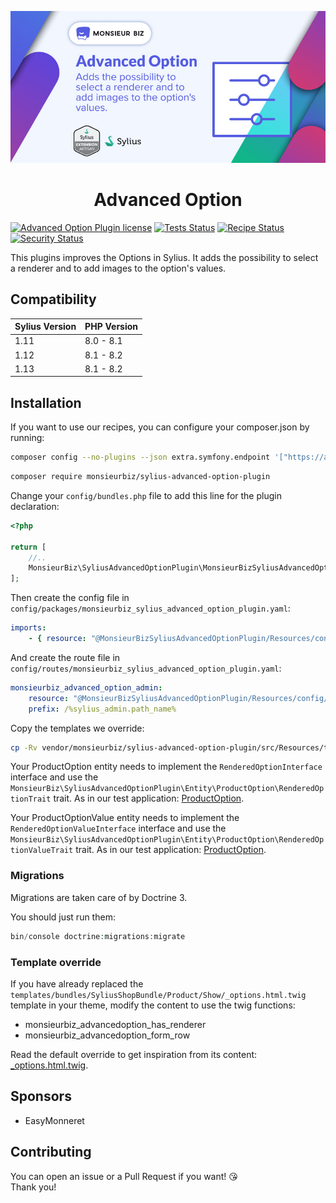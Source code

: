 [![Banner of Sylius Advanced Option plugin](docs/images/banner.jpg)](https://monsieurbiz.com/agence-web-experte-sylius)

<h1 align="center">Advanced Option</h1>

[![Advanced Option Plugin license](https://img.shields.io/github/license/monsieurbiz/SyliusAdvancedOptionPlugin?public)](https://github.com/monsieurbiz/SyliusAdvancedOptionPlugin/blob/master/LICENSE.txt)
[![Tests Status](https://img.shields.io/github/actions/workflow/status/monsieurbiz/SyliusAdvancedOptionPlugin/tests.yaml?branch=master&logo=github)](https://github.com/monsieurbiz/SyliusAdvancedOptionPlugin/actions?query=workflow%3ATests)
[![Recipe Status](https://img.shields.io/github/actions/workflow/status/monsieurbiz/SyliusAdvancedOptionPlugin/recipe.yaml?branch=master&label=recipes&logo=github)](https://github.com/monsieurbiz/SyliusAdvancedOptionPlugin/actions?query=workflow%3ASecurity)
[![Security Status](https://img.shields.io/github/actions/workflow/status/monsieurbiz/SyliusAdvancedOptionPlugin/security.yaml?branch=master&label=security&logo=github)](https://github.com/monsieurbiz/SyliusAdvancedOptionPlugin/actions?query=workflow%3ASecurity)

This plugins improves the Options in Sylius. It adds the possibility to select a renderer and to add images to the option's values.

## Compatibility

| Sylius Version | PHP Version |
|---|---|
| 1.11 | 8.0 - 8.1 |
| 1.12 | 8.1 - 8.2 |
| 1.13 | 8.1 - 8.2 |

## Installation

If you want to use our recipes, you can configure your composer.json by running:

```bash
composer config --no-plugins --json extra.symfony.endpoint '["https://api.github.com/repos/monsieurbiz/symfony-recipes/contents/index.json?ref=flex/master","flex://defaults"]'
```

```bash
composer require monsieurbiz/sylius-advanced-option-plugin
```

Change your `config/bundles.php` file to add this line for the plugin declaration:
```php
<?php

return [
    //..
    MonsieurBiz\SyliusAdvancedOptionPlugin\MonsieurBizSyliusAdvancedOptionPlugin::class => ['all' => true],
];
```

Then create the config file in `config/packages/monsieurbiz_sylius_advanced_option_plugin.yaml`:

```yaml
imports:
    - { resource: "@MonsieurBizSyliusAdvancedOptionPlugin/Resources/config/config.yaml" }
```

And create the route file in `config/routes/monsieurbiz_sylius_advanced_option_plugin.yaml`:

```yaml
monsieurbiz_advanced_option_admin:
    resource: "@MonsieurBizSyliusAdvancedOptionPlugin/Resources/config/routing/admin.yaml"
    prefix: /%sylius_admin.path_name%
```

Copy the templates we override:

```bash
cp -Rv vendor/monsieurbiz/sylius-advanced-option-plugin/src/Resources/templates/* templates/
```

Your ProductOption entity needs to implement the `RenderedOptionInterface` interface and use the `MonsieurBiz\SyliusAdvancedOptionPlugin\Entity\ProductOption\RenderedOptionTrait` trait. As in our test application: [ProductOption](dist/src/Entity/Product/ProductOption.php).

Your ProductOptionValue entity needs to implement the `RenderedOptionValueInterface` interface and use the `MonsieurBiz\SyliusAdvancedOptionPlugin\Entity\ProductOption\RenderedOptionValueTrait` trait.  As in our test application: [ProductOption](dist/src/Entity/Product/ProductOptionValue.php).

### Migrations

Migrations are taken care of by Doctrine 3.

You should just run them: 

```php
bin/console doctrine:migrations:migrate
```

### Template override

If you have already replaced the `templates/bundles/SyliusShopBundle/Product/Show/_options.html.twig` template in your theme, modify the content to use the twig functions:

- monsieurbiz_advancedoption_has_renderer
- monsieurbiz_advancedoption_form_row

Read the default override to get inspiration from its content: [_options.html.twig](/src/Resources/templates/bundles/SyliusShopBundle/Product/Show/_options.html.twig).

## Sponsors

- EasyMonneret

## Contributing

You can open an issue or a Pull Request if you want! 😘  
Thank you!
